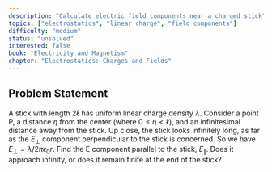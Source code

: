 ```yaml
---
description: "Calculate electric field components near a charged stick"
topics: ["electrostatics", "linear charge", "field components"]
difficulty: "medium"
status: "unsolved"
interested: false
book: "Electricity and Magnetism"
chapter: "Electrostatics: Charges and Fields"
---
```


## Problem Statement
A stick with length 2ℓ has uniform linear charge density $\lambda$. Consider a point P, a distance $\eta$ from the center (where $0 \leq \eta < \ell$), and an infinitesimal distance away from the stick. Up close, the stick looks infinitely long, as far as the $E_\perp$ component perpendicular to the stick is concerned. So we have $E_\perp = \lambda/2\pi\epsilon_0r$. Find the E component parallel to the stick, $E_\parallel$. Does it approach infinity, or does it remain finite at the end of the stick?
